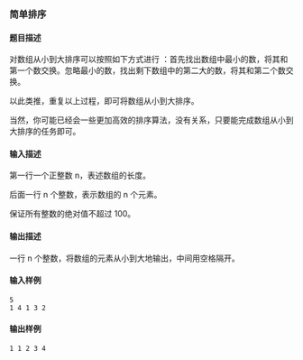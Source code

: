 ### 简单排序

#### 题目描述

对数组从小到大排序可以按照如下方式进行 ：首先找出数组中最小的数，将其和第一个数交换。忽略最小的数，找出剩下数组中的第二大的数，将其和第二个数交换。

以此类推，重复以上过程，即可将数组从小到大排序。

当然，你可能已经会一些更加高效的排序算法，没有关系，只要能完成数组从小到大排序的任务即可。

#### 输入描述

第一行一个正整数 n，表述数组的长度。

后面一行 n 个整数，表示数组的 n 个元素。

保证所有整数的绝对值不超过 100。

#### 输出描述

一行 n 个整数，将数组的元素从小到大地输出，中间用空格隔开。

#### 输入样例
```
5
1 4 1 3 2 
```
#### 输出样例
```
1 1 2 3 4
```